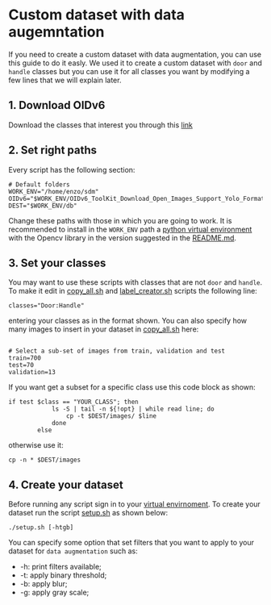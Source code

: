 # Custom dataset with data augemntation
If you need to create a custom dataset with data augmentation, you can use this guide to do it easly. We used it to create a custom dataset with `door` and `handle` classes but you can use it for all classes you want by modifying a few lines that we will explain later.

## 1. Download OIDv6
Download the classes that interest you through this [link](https://storage.googleapis.com/openimages/web/download.html)

## 2. Set right paths
Every script has the following section:

```
# Default folders
WORK_ENV="/home/enzo/sdm"
OIDv6="$WORK_ENV/OIDv6_ToolKit_Download_Open_Images_Support_Yolo_Format/OID"
DEST="$WORK_ENV/db"
```
Change these paths with those in which you are going to work. It is recommended to install in the `WORK_ENV` path a [python virtual environment](https://uoa-eresearch.github.io/eresearch-cookbook/recipe/2014/11/26/python-virtual-env/) with the Opencv library in the version suggested in the [README.md](https://github.com/EnzoFama/whereToGo/blob/main/README.md).

## 3. Set your classes
You may want to use these scripts with classes that are not `door` and `handle`. To make it edit in [copy_all.sh](https://github.com/EnzoFama/whereToGo/blob/main/scripts/copy_all.sh) and [label_creator.sh](https://github.com/EnzoFama/whereToGo/blob/main/scripts/label_creator.sh) scripts the following line:
```
classes="Door:Handle"
```
entering your classes as in the format shown.
You can also specify how many images to insert in your dataset in [copy_all.sh](https://github.com/EnzoFama/whereToGo/blob/main/scripts/copy_all.sh) here:
```

# Select a sub-set of images from train, validation and test
train=700
test=70
validation=13
```
If you want get a subset for a specific class use this code block as shown:
```
if test $class == "YOUR_CLASS"; then
			ls -S | tail -n ${!opt} | while read line; do
				cp -t $DEST/images/ $line
			done
		else
```
otherwise use it:
```
cp -n * $DEST/images
```
## 4. Create your dataset
Before running any script sign in to your [virtual envirnoment](https://uoa-eresearch.github.io/eresearch-cookbook/recipe/2014/11/26/python-virtual-env/).
To create your dataset run the script [setup.sh](https://github.com/EnzoFama/whereToGo/blob/main/scripts/setup.sh) as shown below:
```
./setup.sh [-htgb]
```
You can specify some option that set filters that you want to apply to your dataset for `data augmentation` such as:
* -h: print filters available;
* -t: apply binary threshold;
* -b: apply blur;
* -g: apply gray scale;

